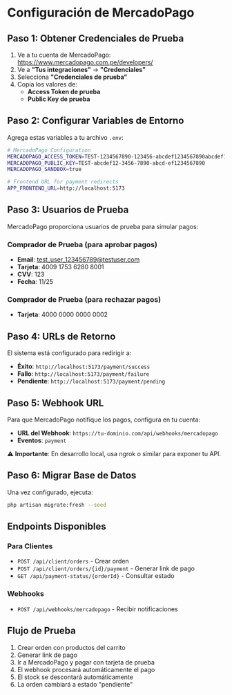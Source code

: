 # Configuración de MercadoPago

## Paso 1: Obtener Credenciales de Prueba

1. Ve a tu cuenta de MercadoPago: https://www.mercadopago.com.pe/developers/
2. Ve a **"Tus integraciones"** → **"Credenciales"**
3. Selecciona **"Credenciales de prueba"**
4. Copia los valores de:
   - **Access Token de prueba**
   - **Public Key de prueba**

## Paso 2: Configurar Variables de Entorno

Agrega estas variables a tu archivo `.env`:

```bash
# MercadoPago Configuration
MERCADOPAGO_ACCESS_TOKEN=TEST-1234567890-123456-abcdef1234567890abcdef1234567890-123456789
MERCADOPAGO_PUBLIC_KEY=TEST-abcdef12-3456-7890-abcd-ef1234567890
MERCADOPAGO_SANDBOX=true

# Frontend URL for payment redirects
APP_FRONTEND_URL=http://localhost:5173
```

## Paso 3: Usuarios de Prueba

MercadoPago proporciona usuarios de prueba para simular pagos:

### Comprador de Prueba (para aprobar pagos)
- **Email**: test_user_123456789@testuser.com
- **Tarjeta**: 4009 1753 6280 8001
- **CVV**: 123
- **Fecha**: 11/25

### Comprador de Prueba (para rechazar pagos)
- **Tarjeta**: 4000 0000 0000 0002

## Paso 4: URLs de Retorno

El sistema está configurado para redirigir a:
- **Éxito**: `http://localhost:5173/payment/success`
- **Fallo**: `http://localhost:5173/payment/failure`
- **Pendiente**: `http://localhost:5173/payment/pending`

## Paso 5: Webhook URL

Para que MercadoPago notifique los pagos, configura en tu cuenta:
- **URL del Webhook**: `https://tu-dominio.com/api/webhooks/mercadopago`
- **Eventos**: `payment`

⚠️ **Importante**: En desarrollo local, usa ngrok o similar para exponer tu API.

## Paso 6: Migrar Base de Datos

Una vez configurado, ejecuta:

```bash
php artisan migrate:fresh --seed
```

## Endpoints Disponibles

### Para Clientes
- `POST /api/client/orders` - Crear orden
- `POST /api/client/orders/{id}/payment` - Generar link de pago
- `GET /api/payment-status/{orderId}` - Consultar estado

### Webhooks
- `POST /api/webhooks/mercadopago` - Recibir notificaciones

## Flujo de Prueba

1. Crear orden con productos del carrito
2. Generar link de pago
3. Ir a MercadoPago y pagar con tarjeta de prueba
4. El webhook procesará automáticamente el pago
5. El stock se descontará automáticamente
6. La orden cambiará a estado "pendiente"